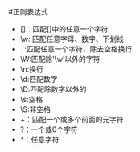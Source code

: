 #正则表达式
- []：匹配[]中的任意一个字符
- \w: 匹配任意字母、数字、下划线
- . :匹配任意一个字符，除去空格换行
- \W:匹配除'\w'以外的字符
- \n:换行
- \d:匹配数字
- \D:匹配除数字以外的
- \s:空格
- \S:非空格
- +：匹配一个或多个前面的元字符
- ?：一个或0个字符
- *：任意字符
